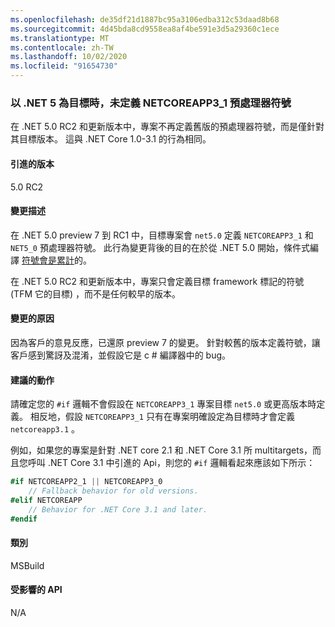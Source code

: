 ```yaml
---
ms.openlocfilehash: de35df21d1887bc95a3106edba312c53daad8b68
ms.sourcegitcommit: 4d45bda8cd9558ea8af4be591e3d5a29360c1ece
ms.translationtype: MT
ms.contentlocale: zh-TW
ms.lasthandoff: 10/02/2020
ms.locfileid: "91654730"
---
```

### <a name="netcoreapp3_1-preprocessor-symbol-is-not-defined-when-targeting-net-5"></a>以 .NET 5 為目標時，未定義 NETCOREAPP3_1 預處理器符號

在 .NET 5.0 RC2 和更新版本中，專案不再定義舊版的預處理器符號，而是僅針對其目標版本。 這與 .NET Core 1.0-3.1 的行為相同。

#### <a name="version-introduced"></a>引進的版本

5.0 RC2

#### <a name="change-description"></a>變更描述

在 .NET 5.0 preview 7 到 RC1 中，目標專案會 `net5.0` 定義 `NETCOREAPP3_1` 和 `NET5_0` 預處理器符號。 此行為變更背後的目的在於從 .NET 5.0 開始，條件式編譯 [符號會是累計](https://github.com/dotnet/designs/blob/main/accepted/2020/net5/net5.md#preprocessor-symbols)的。

在 .NET 5.0 RC2 和更新版本中，專案只會定義目標 framework 標記的符號 (TFM 它的目標) ，而不是任何較早的版本。

#### <a name="reason-for-change"></a>變更的原因

因為客戶的意見反應，已還原 preview 7 的變更。 針對較舊的版本定義符號，讓客戶感到驚訝及混淆，並假設它是 c # 編譯器中的 bug。

#### <a name="recommended-action"></a>建議的動作

請確定您的 `#if` 邏輯不會假設在 `NETCOREAPP3_1` 專案目標 `net5.0` 或更高版本時定義。 相反地，假設 `NETCOREAPP3_1` 只有在專案明確設定為目標時才會定義 `netcoreapp3.1` 。

例如，如果您的專案是針對 .NET core 2.1 和 .NET Core 3.1 所 multitargets，而且您呼叫 .NET Core 3.1 中引進的 Api，則您的 `#if` 邏輯看起來應該如下所示：

```csharp
#if NETCOREAPP2_1 || NETCOREAPP3_0
    // Fallback behavior for old versions.
#elif NETCOREAPP
    // Behavior for .NET Core 3.1 and later.
#endif
```

#### <a name="category"></a>類別

MSBuild

#### <a name="affected-apis"></a>受影響的 API

N/A

<!--

#### Affected APIs

Not detectable via API analysis.

-->
